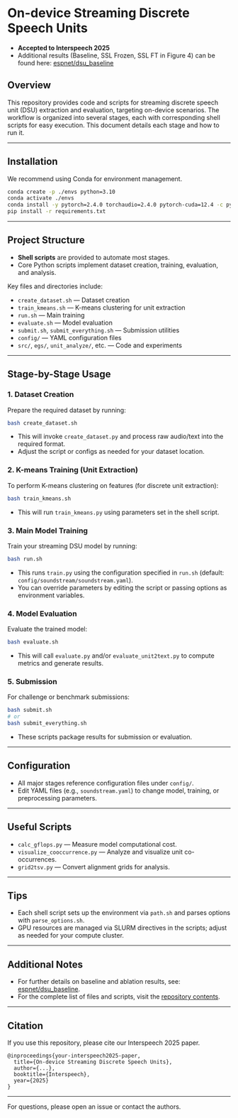 # On-device Streaming Discrete Speech Units

- **Accepted to Interspeech 2025**
- Additional results (Baseline, SSL Frozen, SSL FT in Figure 4) can be found here: [espnet/dsu_baseline](https://github.com/juice500ml/espnet/tree/dsu_baseline/egs2/interspeech2024_dsu_challenge)

## Overview

This repository provides code and scripts for streaming discrete speech unit (DSU) extraction and evaluation, targeting on-device scenarios. The workflow is organized into several stages, each with corresponding shell scripts for easy execution. This document details each stage and how to run it.

---

## Installation

We recommend using Conda for environment management.

```sh
conda create -p ./envs python=3.10
conda activate ./envs
conda install -y pytorch=2.4.0 torchaudio=2.4.0 pytorch-cuda=12.4 -c pytorch -c nvidia
pip install -r requirements.txt
```

---

## Project Structure

- **Shell scripts** are provided to automate most stages.  
- Core Python scripts implement dataset creation, training, evaluation, and analysis.

Key files and directories include:
- `create_dataset.sh` — Dataset creation
- `train_kmeans.sh` — K-means clustering for unit extraction
- `run.sh` — Main training
- `evaluate.sh` — Model evaluation
- `submit.sh`, `submit_everything.sh` — Submission utilities
- `config/` — YAML configuration files
- `src/`, `egs/`, `unit_analyze/`, etc. — Code and experiments

---

## Stage-by-Stage Usage

### 1. Dataset Creation

Prepare the required dataset by running:

```sh
bash create_dataset.sh
```
- This will invoke `create_dataset.py` and process raw audio/text into the required format.
- Adjust the script or configs as needed for your dataset location.

### 2. K-means Training (Unit Extraction)

To perform K-means clustering on features (for discrete unit extraction):

```sh
bash train_kmeans.sh
```
- This will run `train_kmeans.py` using parameters set in the shell script.

### 3. Main Model Training

Train your streaming DSU model by running:

```sh
bash run.sh
```
- This runs `train.py` using the configuration specified in `run.sh` (default: `config/soundstream/soundstream.yaml`).
- You can override parameters by editing the script or passing options as environment variables.

### 4. Model Evaluation

Evaluate the trained model:

```sh
bash evaluate.sh
```
- This will call `evaluate.py` and/or `evaluate_unit2text.py` to compute metrics and generate results.

### 5. Submission

For challenge or benchmark submissions:

```sh
bash submit.sh
# or
bash submit_everything.sh
```
- These scripts package results for submission or evaluation.

---

## Configuration

- All major stages reference configuration files under `config/`.
- Edit YAML files (e.g., `soundstream.yaml`) to change model, training, or preprocessing parameters.

---

## Useful Scripts

- `calc_gflops.py` — Measure model computational cost.
- `visualize_cooccurrence.py` — Analyze and visualize unit co-occurrences.
- `grid2tsv.py` — Convert alignment grids for analysis.

---

## Tips

- Each shell script sets up the environment via `path.sh` and parses options with `parse_options.sh`.
- GPU resources are managed via SLURM directives in the scripts; adjust as needed for your compute cluster.

---

## Additional Notes

- For further details on baseline and ablation results, see: [espnet/dsu_baseline](https://github.com/juice500ml/espnet/tree/dsu_baseline/egs2/interspeech2024_dsu_challenge).
- For the complete list of files and scripts, visit the [repository contents](https://github.com/Masao-Someki/StreamingDSU/tree/master).

---

## Citation

If you use this repository, please cite our Interspeech 2025 paper.

```
@inproceedings{your-interspeech2025-paper,
  title={On-device Streaming Discrete Speech Units},
  author={...},
  booktitle={Interspeech},
  year={2025}
}
```

---

For questions, please open an issue or contact the authors.

